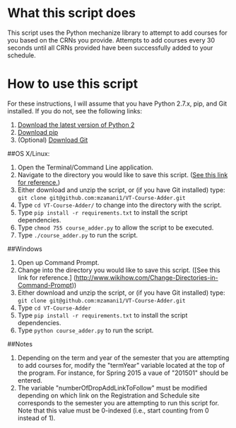 What this script does
==============
This script uses the Python mechanize library to attempt to add courses for you based on the CRNs you provide. Attempts to add courses every 30 seconds until all CRNs provided have been successfully added to your schedule.


How to use this script
===============
For these instructions, I will assume that you have Python 2.7.x, pip, and Git installed. If you do not, see the following links: <br />
1. [Download the latest version of Python 2](https://www.python.org/downloads/) <br />
2. [Download pip](https://pip.pypa.io/en/latest/installing.html) <br />
3. (Optional) [Download Git](http://git-scm.com/downloads) <br />

##OS X/Linux:
1. Open the Terminal/Command Line application.
2. Navigate to the directory you would like to save this script. ([See this link for reference.](http://guides.macrumors.com/Terminal))
3. Either download and unzip the script, or (if you have Git installed) type: `git clone git@github.com:mzamani1/VT-Course-Adder.git`
4. Type `cd VT-Course-Adder/` to change into the directory with the script.
5. Type `pip install -r requirements.txt` to install the script dependencies.
6. Type `chmod 755 course_adder.py` to allow the script to be executed.
7. Type `./course_adder.py` to run the script.

##Windows
1. Open up Command Prompt.
2. Change into the directory you would like to save this script. ([See this link for reference.] (http://www.wikihow.com/Change-Directories-in-Command-Prompt))
3. Either download and unzip the script, or (if you have Git installed) type: `git clone git@github.com:mzamani1/VT-Course-Adder.git`
4. Type `cd VT-Course-Adder`
5. Type `pip install -r requirements.txt` to install the script dependencies.
6. Type `python course_adder.py` to run the script.

##Notes
1. Depending on the term and year of the semester that you are attempting to add courses for, modify the "termYear" variable located at the top of the program. For instance, for Spring 2015 a vaue of "201501" should be entered.
2. The variable "numberOfDropAddLinkToFollow" must be modified depending on which link on the Registration and Schedule site corresponds to the semester you are attempting to run this script for. Note that this value must be 0-indexed (i.e., start counting from 0 instead of 1).
